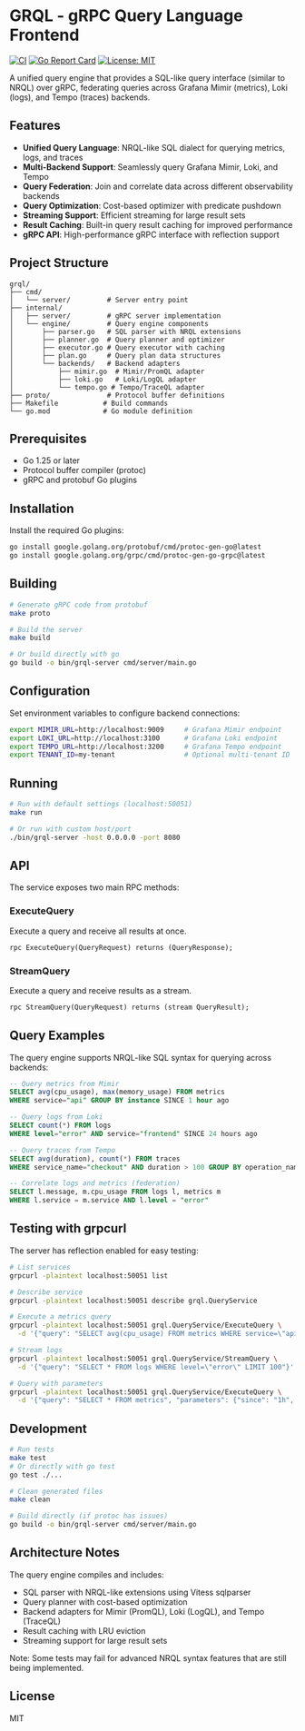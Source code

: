 # GRQL - gRPC Query Language Frontend

[![CI](https://github.com/cedricziel/grql/actions/workflows/ci.yml/badge.svg)](https://github.com/cedricziel/grql/actions/workflows/ci.yml)
[![Go Report Card](https://goreportcard.com/badge/github.com/cedricziel/grql)](https://goreportcard.com/report/github.com/cedricziel/grql)
[![License: MIT](https://img.shields.io/badge/License-MIT-yellow.svg)](https://opensource.org/licenses/MIT)

A unified query engine that provides a SQL-like query interface (similar to NRQL) over gRPC, federating queries across Grafana Mimir (metrics), Loki (logs), and Tempo (traces) backends.

## Features

- **Unified Query Language**: NRQL-like SQL dialect for querying metrics, logs, and traces
- **Multi-Backend Support**: Seamlessly query Grafana Mimir, Loki, and Tempo
- **Query Federation**: Join and correlate data across different observability backends
- **Query Optimization**: Cost-based optimizer with predicate pushdown
- **Streaming Support**: Efficient streaming for large result sets
- **Result Caching**: Built-in query result caching for improved performance
- **gRPC API**: High-performance gRPC interface with reflection support

## Project Structure

```
grql/
├── cmd/
│   └── server/         # Server entry point
├── internal/
│   ├── server/         # gRPC server implementation
│   └── engine/         # Query engine components
│       ├── parser.go   # SQL parser with NRQL extensions
│       ├── planner.go  # Query planner and optimizer
│       ├── executor.go # Query executor with caching
│       ├── plan.go     # Query plan data structures
│       └── backends/   # Backend adapters
│           ├── mimir.go  # Mimir/PromQL adapter
│           ├── loki.go   # Loki/LogQL adapter
│           └── tempo.go # Tempo/TraceQL adapter
├── proto/              # Protocol buffer definitions
├── Makefile           # Build commands
└── go.mod             # Go module definition
```

## Prerequisites

- Go 1.25 or later
- Protocol buffer compiler (protoc)
- gRPC and protobuf Go plugins

## Installation

Install the required Go plugins:
```bash
go install google.golang.org/protobuf/cmd/protoc-gen-go@latest
go install google.golang.org/grpc/cmd/protoc-gen-go-grpc@latest
```

## Building

```bash
# Generate gRPC code from protobuf
make proto

# Build the server
make build

# Or build directly with go
go build -o bin/grql-server cmd/server/main.go
```

## Configuration

Set environment variables to configure backend connections:

```bash
export MIMIR_URL=http://localhost:9009     # Grafana Mimir endpoint
export LOKI_URL=http://localhost:3100      # Grafana Loki endpoint  
export TEMPO_URL=http://localhost:3200     # Grafana Tempo endpoint
export TENANT_ID=my-tenant                 # Optional multi-tenant ID
```

## Running

```bash
# Run with default settings (localhost:50051)
make run

# Or run with custom host/port
./bin/grql-server -host 0.0.0.0 -port 8080
```

## API

The service exposes two main RPC methods:

### ExecuteQuery
Execute a query and receive all results at once.

```protobuf
rpc ExecuteQuery(QueryRequest) returns (QueryResponse);
```

### StreamQuery
Execute a query and receive results as a stream.

```protobuf
rpc StreamQuery(QueryRequest) returns (stream QueryResult);
```

## Query Examples

The query engine supports NRQL-like SQL syntax for querying across backends:

```sql
-- Query metrics from Mimir
SELECT avg(cpu_usage), max(memory_usage) FROM metrics 
WHERE service="api" GROUP BY instance SINCE 1 hour ago

-- Query logs from Loki
SELECT count(*) FROM logs 
WHERE level="error" AND service="frontend" SINCE 24 hours ago

-- Query traces from Tempo
SELECT avg(duration), count(*) FROM traces 
WHERE service_name="checkout" AND duration > 100 GROUP BY operation_name

-- Correlate logs and metrics (federation)
SELECT l.message, m.cpu_usage FROM logs l, metrics m
WHERE l.service = m.service AND l.level = "error"
```

## Testing with grpcurl

The server has reflection enabled for easy testing:

```bash
# List services
grpcurl -plaintext localhost:50051 list

# Describe service
grpcurl -plaintext localhost:50051 describe grql.QueryService

# Execute a metrics query
grpcurl -plaintext localhost:50051 grql.QueryService/ExecuteQuery \
  -d '{"query": "SELECT avg(cpu_usage) FROM metrics WHERE service=\"api\""}'

# Stream logs
grpcurl -plaintext localhost:50051 grql.QueryService/StreamQuery \
  -d '{"query": "SELECT * FROM logs WHERE level=\"error\" LIMIT 100"}'

# Query with parameters
grpcurl -plaintext localhost:50051 grql.QueryService/ExecuteQuery \
  -d '{"query": "SELECT * FROM metrics", "parameters": {"since": "1h", "limit": "10"}}'
```

## Development

```bash
# Run tests
make test
# Or directly with go test
go test ./...

# Clean generated files
make clean

# Build directly (if protoc has issues)
go build -o bin/grql-server cmd/server/main.go
```

## Architecture Notes

The query engine compiles and includes:
- SQL parser with NRQL-like extensions using Vitess sqlparser
- Query planner with cost-based optimization
- Backend adapters for Mimir (PromQL), Loki (LogQL), and Tempo (TraceQL)
- Result caching with LRU eviction
- Streaming support for large result sets

Note: Some tests may fail for advanced NRQL syntax features that are still being implemented.

## License

MIT
